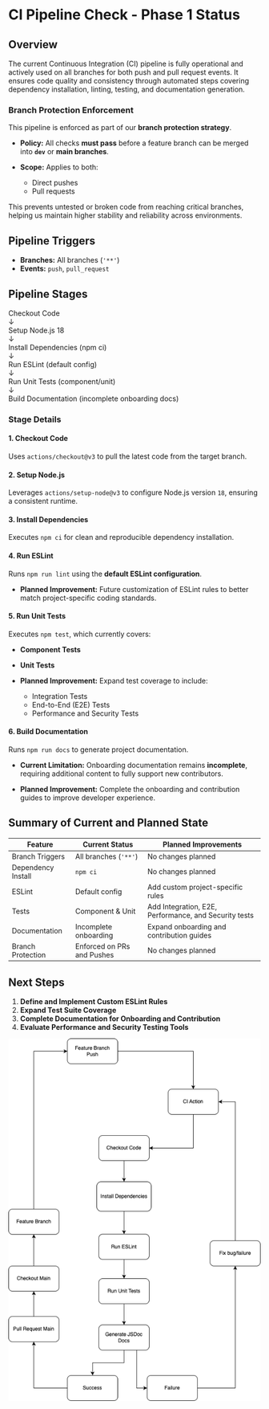 # CI Pipeline Check - Phase 1 Status

## Overview

The current Continuous Integration (CI) pipeline is fully operational and actively used on all branches for both push and pull request events. It ensures code quality and consistency through automated steps covering dependency installation, linting, testing, and documentation generation.

### Branch Protection Enforcement

This pipeline is enforced as part of our **branch protection strategy**.

* **Policy:**
  All checks **must pass** before a feature branch can be merged into **`dev`** or **main branches**.
* **Scope:**
  Applies to both:

  * Direct pushes
  * Pull requests

This prevents untested or broken code from reaching critical branches, helping us maintain higher stability and reliability across environments.

## Pipeline Triggers

* **Branches:** All branches (`'**'`)
* **Events:** `push`, `pull_request`

## Pipeline Stages

Checkout Code \
  ↓\
Setup Node.js 18\
  ↓\
Install Dependencies (npm ci)\
  ↓\
Run ESLint (default config)\
  ↓\
Run Unit Tests (component/unit)\
  ↓\
Build Documentation (incomplete onboarding docs)


### Stage Details

#### 1. Checkout Code

Uses `actions/checkout@v3` to pull the latest code from the target branch.

#### 2. Setup Node.js

Leverages `actions/setup-node@v3` to configure Node.js version `18`, ensuring a consistent runtime.

#### 3. Install Dependencies

Executes `npm ci` for clean and reproducible dependency installation.

#### 4. Run ESLint

Runs `npm run lint` using the **default ESLint configuration**.

* **Planned Improvement:**
  Future customization of ESLint rules to better match project-specific coding standards.

#### 5. Run Unit Tests

Executes `npm test`, which currently covers:

* **Component Tests**

* **Unit Tests**

* **Planned Improvement:**
  Expand test coverage to include:

  * Integration Tests
  * End-to-End (E2E) Tests
  * Performance and Security Tests

#### 6. Build Documentation

Runs `npm run docs` to generate project documentation.

* **Current Limitation:**
  Onboarding documentation remains **incomplete**, requiring additional content to fully support new contributors.

* **Planned Improvement:**
  Complete the onboarding and contribution guides to improve developer experience.

## Summary of Current and Planned State

| Feature            | Current Status             | Planned Improvements                                  |
| ------------------ | -------------------------- | ----------------------------------------------------- |
| Branch Triggers    | All branches (`'**'`)      | No changes planned                                    |
| Dependency Install | `npm ci`                   | No changes planned                                    |
| ESLint             | Default config             | Add custom project-specific rules                     |
| Tests              | Component & Unit           | Add Integration, E2E, Performance, and Security tests |
| Documentation      | Incomplete onboarding      | Expand onboarding and contribution guides             |
| Branch Protection  | Enforced on PRs and Pushes | No changes planned                                    |

## Next Steps

1. **Define and Implement Custom ESLint Rules**
2. **Expand Test Suite Coverage**
3. **Complete Documentation for Onboarding and Contribution**
4. **Evaluate Performance and Security Testing Tools**

![CI Pipeline Diagram](./phase1.png)
